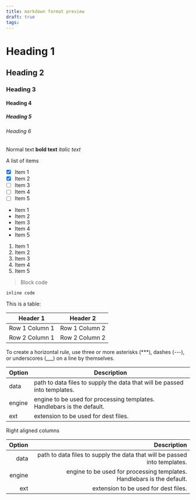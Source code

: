 ```yaml
---
title: markdown format preview
draft: true
tags:
---
```

# Heading 1
## Heading 2
### Heading 3
#### Heading 4
##### Heading 5
###### Heading 6

Normal text
**bold text**
*italic text*

A list of items
- [x] Item 1
- [x] Item 2
- [ ] Item 3
- [ ] Item 4
- [ ] Item 5

- Item 1
- Item 2
- Item 3
- Item 4
- Item 5

1. Item 1
2. Item 2
3. Item 3
4. Item 4
5. Item 5


>Block code

`inline code`

This is a table:

Header 1 | Header 2
--- | ---
Row 1 Column 1 | Row 1 Column 2
Row 2 Column 1 | Row 2 Column 2
To create a horizontal rule, use three or more asterisks (***), dashes (---), or underscores (___) on a line by themselves.


| Option | Description |
| ------ | ----------- |
| data   | path to data files to supply the data that will be passed into templates. |
| engine | engine to be used for processing templates. Handlebars is the default. |
| ext    | extension to be used for dest files. |

Right aligned columns

| Option |                                                               Description |
| -----: | ------------------------------------------------------------------------: |
|   data | path to data files to supply the data that will be passed into templates. |
| engine |    engine to be used for processing templates. Handlebars is the default. |
|    ext |                                      extension to be used for dest files. |
